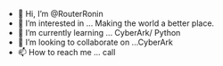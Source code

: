 - 👋 Hi, I’m @RouterRonin
- 👀 I’m interested in ... Making the world a better place. 
- 🌱 I’m currently learning ... CyberArk/ Python
- 💞️ I’m looking to collaborate on ...CyberArk
- 📫 How to reach me ... call 

<!---
RouterRonin/RouterRonin is a ✨ special ✨ repository because its `README.md` (this file) appears on your GitHub profile.
You can click the Preview link to take a look at your changes.
--->
